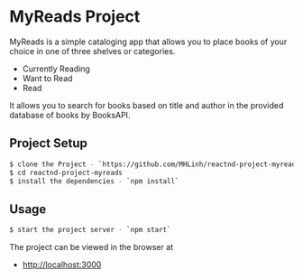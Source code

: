 # MyReads Project

MyReads is a simple cataloging app that allows you to place books of your choice in one of three shelves or categories.

* Currently Reading
* Want to Read
* Read

It allows you to search for books based on title and author in the provided database of books by BooksAPI.

## Project Setup

```bash
$ clone the Project - `https://github.com/MHLinh/reactnd-project-myreads-starter`
$ cd reactnd-project-myreads
$ install the dependencies - `npm install`
```
## Usage

```bash
$ start the project server - `npm start`
```

The project can be viewed in the browser at

- [http://localhost:3000](http://localhost:3000)

